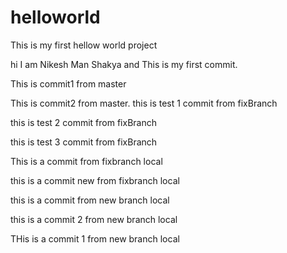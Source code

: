 # helloworld
This is my first hellow world project

hi I am Nikesh Man Shakya and This is my first commit.

This is commit1 from master

This is commit2 from master.
this is test 1 commit from fixBranch

this is test 2 commit from fixBranch

this is test 3 commit from fixBranch

This is a commit from fixbranch local

this is a commit new from fixbranch local

this is a commit from new branch local

this is a commit 2 from new branch local

THis is a commit 1 from new branch local